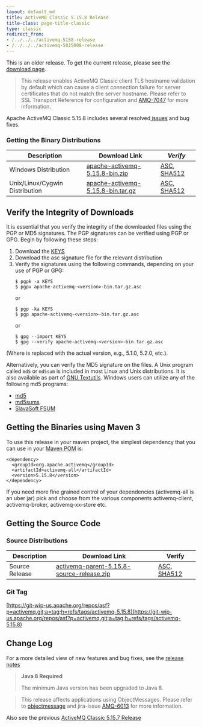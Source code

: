 ```yaml
---
layout: default_md
title: ActiveMQ Classic 5.15.8 Release
title-class: page-title-classic
type: classic
redirect_from:
- /../../../activemq-5158-release
- /../../../activemq-5015008-release
---
```


<div class="alert alert-warning">
  This is an older release. To get the current release, please see the <a href="{{site.baseurl}}/components/classic/download" class="alert-link">download page</a>.
</div>

> This release enables ActiveMQ Classic client TLS hostname validation by default which can cause a client connection failure for server certificates that do not match the server hostname. Please refer to SSL Transport Reference for configuration and [AMQ-7047](https://issues.apache.org/jira/browse/AMQ-7047?src=confmacro) for more information.

Apache ActiveMQ Classic 5.15.8 includes several resolved[ issues](https://issues.apache.org/jira/secure/ReleaseNote.jspa?projectId=12311210&version=12344359) and bug fixes.

### Getting the Binary Distributions

Description|Download Link|_Verify_
---|---|---
Windows Distribution|[apache-activemq-5.15.8-bin.zip](https://archive.apache.org/dist/activemq/5.15.8/apache-activemq-5.15.8-bin.zip)|[ASC](https://archive.apache.org/dist/activemq/5.15.8/apache-activemq-5.15.8-bin.zip.asc), [SHA512](https://archive.apache.org/dist/activemq/5.15.8/apache-activemq-5.15.8-bin.zip.sha512)
Unix/Linux/Cygwin Distribution|[apache-activemq-5.15.8-bin.tar.gz](https://archive.apache.org/dist/activemq/5.15.8/apache-activemq-5.15.8-bin.tar.gz)|[ASC](https://archive.apache.org/dist/activemq/5.15.8/apache-activemq-5.15.8-bin.tar.gz.asc), [SHA512](https://archive.apache.org/dist/activemq/5.15.8/apache-activemq-5.15.8-bin.tar.gz.sha512)

Verify the Integrity of Downloads
---------------------------------

It is essential that you verify the integrity of the downloaded files using the PGP or MD5 signatures. The PGP signatures can be verified using PGP or GPG. Begin by following these steps:

1.  Download the [KEYS](https://downloads.apache.org/dist/activemq/KEYS)
2.  Download the asc signature file for the relevant distribution
3.  Verify the signatures using the following commands, depending on your use of PGP or GPG:
    ```
    $ pgpk -a KEYS
    $ pgpv apache-activemq-<version>-bin.tar.gz.asc
    ```
    or
    ```
    $ pgp -ka KEYS
    $ pgp apache-activemq-<version>-bin.tar.gz.asc
    ```
    or
    ```
    $ gpg --import KEYS
    $ gpg --verify apache-activemq-<version>-bin.tar.gz.asc
    ```

(Where <version> is replaced with the actual version, e.g., 5.1.0, 5.2.0, etc.).

Alternatively, you can verify the MD5 signature on the files. A Unix program called `md5` or `md5sum` is included in most Linux and Unix distributions. It is also available as part of [GNU Textutils](http://www.gnu.org/software/textutils/textutils.html). Windows users can utilize any of the following md5 programs:

*   [md5](http://www.fourmilab.ch/md5/)
*   [md5sums](http://www.pc-tools.net/win32/md5sums/)
*   [SlavaSoft FSUM](http://www.slavasoft.com/fsum/)

Getting the Binaries using Maven 3
----------------------------------

To use this release in your maven project, the simplest dependency that you can use in your [Maven POM](http://maven.apache.org/guides/introduction/introduction-to-the-pom.html) is:
```
<dependency>
  <groupId>org.apache.activemq</groupId>
  <artifactId>activemq-all</artifactId>
  <version>5.15.8</version>
</dependency>
```
If you need more fine grained control of your dependencies (activemq-all is an uber jar) pick and choose from the various components activemq-client, activemq-broker, activemq-xx-store etc.

Getting the Source Code
-----------------------

### Source Distributions

Description|Download Link|Verify
---|---|---
Source Release|[activemq-parent-5.15.8-source-release.zip](https://archive.apache.org/dist/activemq/5.15.8/activemq-parent-5.15.8-source-release.zip)|[ASC](https://archive.apache.org/dist/activemq/5.15.8/activemq-parent-5.15.8-source-release.zip.asc), [SHA512](https://archive.apache.org/dist/activemq/5.15.8/activemq-parent-5.15.8-source-release.zip.sha512)

### Git Tag

[https://git-wip-us.apache.org/repos/asf?p=activemq.git;a=tag;h=refs/tags/activemq-5.15.8](https://git-wip-us.apache.org/repos/asf?p=activemq.git;a=tag;h=refs/tags/activemq-5.15.8)

Change Log
----------

For a more detailed view of new features and bug fixes, see the [release notes](https://issues.apache.org/jira/secure/ReleaseNote.jspa?projectId=12311210&version=12344359)

> **Java 8 Required**
>
> The minimum Java version has been upgraded to Java 8.

> This release affects applications using ObjectMessages. Please refer to [objectmessage](objectmessage) and jira-issue [AMQ-6013](https://issues.apache.org/jira/browse/AMQ-6013) for more information.

Also see the previous [ActiveMQ Classic 5.15.7 Release](classic-05-15-07)
